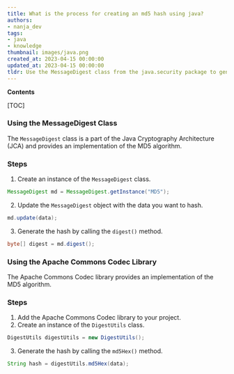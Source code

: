 ```yaml
---
title: What is the process for creating an md5 hash using java?
authors:
- nanja_dev
tags:
- java
- knowledge
thumbnail: images/java.png
created_at: 2023-04-15 00:00:00
updated_at: 2023-04-15 00:00:00
tldr: Use the MessageDigest class from the java.security package to generate an MD5 hash.
---
```


**Contents**

[TOC]

### Using the MessageDigest Class

The `MessageDigest` class is a part of the Java Cryptography Architecture (JCA) and provides an implementation of the MD5 algorithm.

### Steps
1. Create an instance of the `MessageDigest` class.
```java
MessageDigest md = MessageDigest.getInstance("MD5");
```
2. Update the `MessageDigest` object with the data you want to hash.
```java
md.update(data);
```
3. Generate the hash by calling the `digest()` method.
```java
byte[] digest = md.digest();
```

### Using the Apache Commons Codec Library

The Apache Commons Codec library provides an implementation of the MD5 algorithm.

### Steps
1. Add the Apache Commons Codec library to your project.
2. Create an instance of the `DigestUtils` class.
```java
DigestUtils digestUtils = new DigestUtils();
```
3. Generate the hash by calling the `md5Hex()` method.
```java
String hash = digestUtils.md5Hex(data);
```
